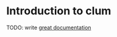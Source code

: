 # Introduction to clum

TODO: write [great documentation](http://jacobian.org/writing/what-to-write/)
